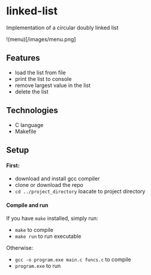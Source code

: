 # linked-list
Implementation of a circular doubly linked list

!(menu)[/images/menu.png]

## Features
* load the list from file
* print the list to console
* remove largest value in the list
* delete the list

## Technologies
* C language
* Makefile
	
## Setup
#### First:

* download and install gcc compiler
* clone or download the repo
* `cd ../project_directory` loacate to project directory
  
#### Compile and run

If you have `make` installed, simply run:
* `make` to compile
* `make run` to run executable

Otherwise: 
* `gcc -o program.exe main.c funcs.c` to compile
* `program.exe` to run



